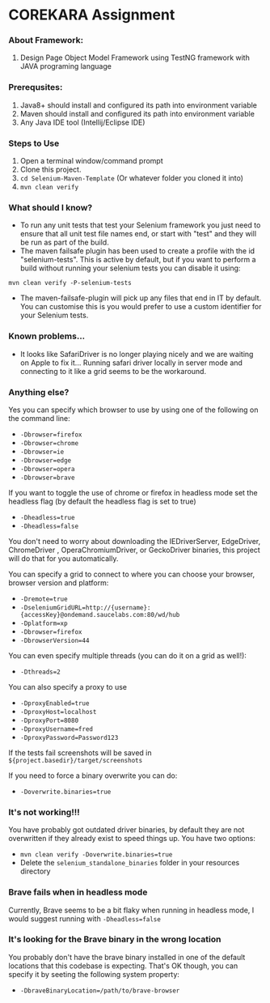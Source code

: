 COREKARA Assignment
=======================
### About Framework:
1. Design Page Object Model Framework using TestNG framework with JAVA programing language

### Prerequsites:
1. Java8+ should install and configured its path into environment variable
2. Maven should install and configured its path into environment variable
3. Any Java IDE tool (Intellij/Eclipse IDE)

### Steps to Use
1. Open a terminal window/command prompt
2. Clone this project.
3. `cd Selenium-Maven-Template` (Or whatever folder you cloned it into)
4. `mvn clean verify`


### What should I know?

- To run any unit tests that test your Selenium framework you just need to ensure that all unit test file names end, or start with "test" and they will be run as part of the build.
- The maven failsafe plugin has been used to create a profile with the id "selenium-tests". This is active by default, but if you want to perform a build without running your
  selenium tests you can disable it using:
```shell
mvn clean verify -P-selenium-tests
```

- The maven-failsafe-plugin will pick up any files that end in IT by default. You can customise this is you would prefer to use a custom identifier for your Selenium tests.

### Known problems...

- It looks like SafariDriver is no longer playing nicely and we are waiting on Apple to fix it... Running safari driver locally in server mode and connecting to it like a grid
  seems to be the workaround.

### Anything else?

Yes you can specify which browser to use by using one of the following on the command line:

- `-Dbrowser=firefox`
- `-Dbrowser=chrome`
- `-Dbrowser=ie`
- `-Dbrowser=edge`
- `-Dbrowser=opera`
- `-Dbrowser=brave`

If you want to toggle the use of chrome or firefox in headless mode set the headless flag (by default the headless flag is set to true)

- `-Dheadless=true`
- `-Dheadless=false`

You don't need to worry about downloading the IEDriverServer, EdgeDriver, ChromeDriver , OperaChromiumDriver, or GeckoDriver binaries, this project will do that for you
automatically.

You can specify a grid to connect to where you can choose your browser, browser version and platform:

- `-Dremote=true`
- `-DseleniumGridURL=http://{username}:{accessKey}@ondemand.saucelabs.com:80/wd/hub`
- `-Dplatform=xp`
- `-Dbrowser=firefox`
- `-DbrowserVersion=44`

You can even specify multiple threads (you can do it on a grid as well!):

- `-Dthreads=2`

You can also specify a proxy to use

- `-DproxyEnabled=true`
- `-DproxyHost=localhost`
- `-DproxyPort=8080`
- `-DproxyUsername=fred`
- `-DproxyPassword=Password123`

If the tests fail screenshots will be saved in `${project.basedir}/target/screenshots`

If you need to force a binary overwrite you can do:

- `-Doverwrite.binaries=true`

### It's not working!!!

You have probably got outdated driver binaries, by default they are not overwritten if they already exist to speed things up. You have two options:

- `mvn clean verify -Doverwrite.binaries=true`
- Delete the `selenium_standalone_binaries` folder in your resources directory

### Brave fails when in headless mode

Currently, Brave seems to be a bit flaky when running in headless mode, I would suggest running with `-Dheadless=false`

### It's looking for the Brave binary in the wrong location

You probably don't have the brave binary installed in one of the default locations that this codebase is expecting.  That's OK though, you can specify it by seeting the following system property:

- `-DbraveBinaryLocation=/path/to/brave-browser`
